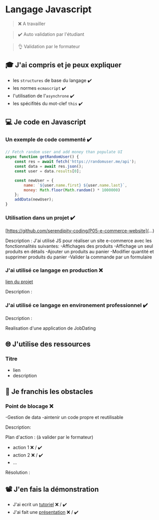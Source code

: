 # Langage Javascript

> ❌ A travailler

> ✔️ Auto validation par l'étudiant

> 👌 Validation par le formateur

## 🎓 J'ai compris et je peux expliquer

- les `structures` de base du langage  ✔️
- les normes `ecmascript`  ✔️
- l'utilisation de l'`asynchrone` ✔️
- les spécifités du mot-clef `this`  ✔️

## 💻 Je code en Javascript

### Un exemple de code commenté ✔️

```javascript
// Fetch random user and add money than populate UI
async function getRandomUser() {
    const res = await fetch('https://randomuser.me/api');
    const data = await res.json();
    const user = data.results[0];

    const newUser = {
        name: `${user.name.first} ${user.name.last}`,
        money: Math.floor(Math.random() * 1000000)
    };
    addData(newUser);
}
```

### Utilisation dans un projet ✔️

[https://github.com/serendipity-coding/P05-e-commerce-website](...)

Description :
J'ai utilisé JS pour réaliser un site e-commerce avec les fonctionnalités suivantes:
-Affichages des produits
-Affichage un seul produits en détails
-Ajouter un produits au panier
-Modifier quantité et supprimer produits du panier
-Valider la commande par un formulaire

### J'ai utilisé ce langage en production ❌ 

[lien du projet](...)

Description :

### J'ai utilisé ce langage en environement professionnel  ✔️

Description : 

Realisation d'une application de JobDating

## 🌐 J'utilise des ressources

### Titre

- lien
- description

## 🚧 Je franchis les obstacles

### Point de blocage ❌ 
-Gestion de data
-aintenir un code propre et reutilisable

Description:

Plan d'action : (à valider par le formateur)

- action 1 ❌ / ✔️
- action 2 ❌ / ✔️
- ...

Résolution :

## 📽️ J'en fais la démonstration

- J'ai ecrit un [tutoriel](...) ❌ / ✔️
- J'ai fait une [présentation](...) ❌ / ✔️

